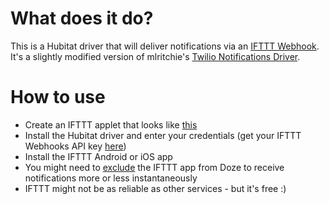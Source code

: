 # What does it do?

This is a Hubitat driver that will deliver notifications via an [IFTTT Webhook](https://ifttt.com/maker_webhooks). It's a slightly modified version of mlritchie's [Twilio Notifications Driver](https://community.hubitat.com/t/twilio-notifications-driver/1676).

# How to use

* Create an IFTTT applet that looks like [this](https://raw.githubusercontent.com/janwerner/hubitat/master/Drivers/IFTTT%20Notifications/ifttt_applet.PNG)
* Install the Hubitat driver and enter your credentials (get your IFTTT Webhooks API key [here](https://ifttt.com/services/maker_webhooks/settings))
* Install the IFTTT Android or iOS app
* You might need to [exclude](https://gizmodo.com/how-to-exclude-certain-apps-from-androids-battery-savin-1742064352) the IFTTT app from Doze to receive notifications more or less instantaneously
* IFTTT might not be as reliable as other services - but it's free :)
